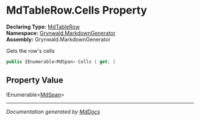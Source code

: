 ﻿<!--  
  <auto-generated>   
    The contents of this file were generated by a tool.  
    Changes to this file may be list if the file is regenerated  
  </auto-generated>   
-->

# MdTableRow.Cells Property

**Declaring Type:** [MdTableRow](../index.md)  
**Namespace:** [Grynwald.MarkdownGenerator](../../index.md)  
**Assembly:** Grynwald.MarkdownGenerator

Gets the row's cells

```csharp
public IEnumerable<MdSpan> Cells { get; }
```

## Property Value

IEnumerable\<[MdSpan](../../MdSpan/index.md)\>

___

*Documentation generated by [MdDocs](https://github.com/ap0llo/mddocs)*
